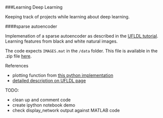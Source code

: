 ###Learning Deep Learning

Keeping track of projects while learning about deep learning.

####sparse autoencoder

Implemenation of a sparse autoencoder as described in the [UFLDL tutorial](http://ufldl.stanford.edu/wiki/index.php/Exercise:Sparse_Autoencoder). Learning features from black and white natural images.

The code expects `IMAGES.mat` in the `/data` folder. This file is available in the .zip file [here](http://ufldl.stanford.edu/wiki/resources/sparseae_exercise.zip).

References
- plotting function from [this python implementation](https://github.com/siddharth950/Sparse-Autoencoder)
- [detailed description on UFLDL page](http://nlp.stanford.edu/~socherr/sparseAutoencoder_2011new.pdf)

TODO:
- clean up and comment code
- create ipython notebook demo
- check display_network output against MATLAB code



